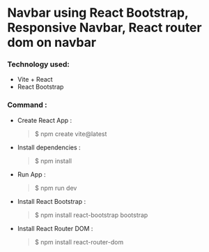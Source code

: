 # Navbar using React Bootstrap, Responsive Navbar, React router dom on navbar

### Technology used:

- Vite + React
- React Bootstrap

### Command :

- Create React App :

  > $ npm create vite@latest

- Install dependencies :

  > $ npm install

- Run App :

  > $ npm run dev

- Install React Bootstrap :

  > $ npm install react-bootstrap bootstrap

- Install React Router DOM :
  > $ npm install react-router-dom

###
